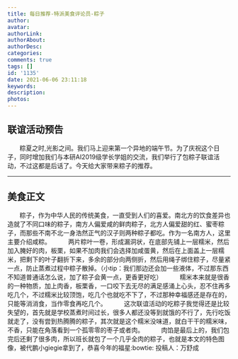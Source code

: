 ```yaml
---
title: 每日推荐-特派美食评论员-粽子
author: 
avatar: 
authorLink: 
authorAbout: 
authorDesc: 
categories: 
comments: true
tags: []
id: '1135'
date: 2021-06-06 23:11:18
keywords:
description:
photos:
---
```


## 联谊活动预告

       粽夏之时,光影之间。我们马上迎来第一个异地的端午节。为了庆祝这个日子，同时增加我们与本研AI2019级学长学姐的交流，我们举行了包粽子联谊活动，不过这都是后话了。今天给大家带来粽子的推荐。

* * *

## 美食正文

       粽子，作为中华人民的传统美食，一直受到人们的喜爱。南北方的饮食差异也造就了不同口味的粽子，南方人偏爱咸的鲜肉粽子，北方人偏爱甜的红、蜜枣粽子，而那些不南不北一身浩然正气的汉子则两种粽子都吃。作为一名南方人，这里主要介绍咸粽。          两片粽叶一卷，形成漏洞状，在底部先铺上一层糯米，然后加入腌好的肉，板栗，如果不加肉我们会选择加咸蛋黄，然后在上面盖上一层糯米，把剩下的叶子翻折下来，多余的部分向两侧折，然后用绳子绑住粽子，尽量紧一点，防止蒸煮过程中粽子散掉。（小tip：我们那边还会加一些液体，不过那东西不知道普通话怎么说，加了粽子会黄一点，更香更好吃）          糯米本来就是很香的一种物质，加上肉香，板栗香，一口咬下去无尽的满足感涌上心头，忍不住再多吃几个，不过糯米比较顶饱，吃几个也就吃不下了，不过那种幸福感还是存在的，只能等消消食，当作零食再吃几个。          这次联谊活动的吃粽子我觉得还是比较失望的，首先就是学校蒸煮时间过长，很多人都还没等到就饿的不行了，先行吃饭就走了，没有尝到热腾腾的粽子，其次就是这个糯米没味道，就白干干的糯米味，不香，只能在角落看到一个孤零零的枣子或者肉。          肉馅是最后上的，我们包完后还剩了很多肉，所以班长就包了一个几乎全肉的粽子，也就是本文的特色图像，被代鹏小giegie拿到了，恭喜今年的福星:bowtie: 投稿人：万舒成